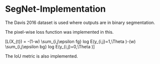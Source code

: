 # SegNet-Implementation
The Davis 2016 dataset is used where outputs are in binary segmentation. 

The pixel-wise loss function was implemented in this. 

\[L(X_{t}) = -(1-w) \sum_{i,j\epsilon fg} log E(y_{i,j}=1,\Theta )-(w) \sum_{i,j\epsilon bg} log E(y_{i,j}=0,\Theta )\]

The IoU metric is also implemented.
